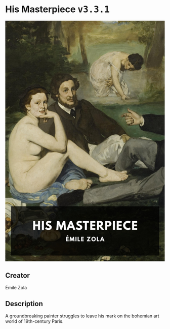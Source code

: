 
# His Masterpiece <kbd>v3.3.1</kbd>

<center>
  <img src="./cover-1024.jpg"/>
</center>

## Creator
Émile Zola

## Description
A groundbreaking painter struggles to leave his mark on the bohemian art world of 19th-century Paris.
